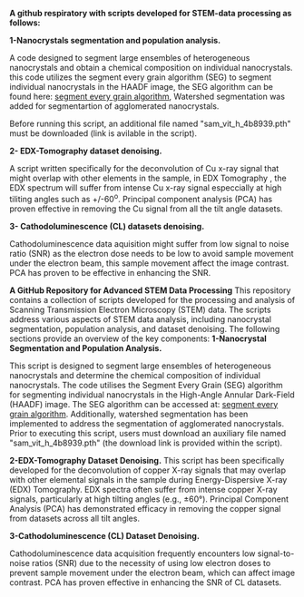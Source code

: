 **A github respiratory with scripts developed for STEM-data processing as follows:**

**1-Nanocrystals segmentation and population analysis.**

A code designed to segment large ensembles of heterogeneous nanocrystals and obtain a chemical composition on individual nanocrystals. this code utilizes the segment every grain algorithm (SEG) to segment individual nanocrystals in the HAADF image, the SEG algorithm can be found here: [segment every grain algorithm](https://github.com/zsylvester/segmenteverygrain), Watershed segmentation was added for segmentartion of agglomerated nanocrystals.

Before running this script, an additional file named "sam_vit_h_4b8939.pth" must be downloaded (link is avilable in the script).


**2- EDX-Tomography dataset denoising.**

A script written specifically for the deconvolution of Cu x-ray signal that might overlap with other elements in the sample, in EDX Tomography , the EDX spectrum will suffer from intense Cu x-ray signal especcially at high tiliting angles such as +/-60<sup>o</sup>. Principal component analysis (PCA) has proven effective in removing the Cu signal from all the tilt angle datasets. 

**3- Cathodoluminescence (CL) datasets denoising.**

Cathodoluminescence data aquisition might suffer from low signal to noise ratio (SNR) as the electron dose needs to be low to avoid sample movement under the electron beam, this sample movement affect the image contrast. PCA has proven to be effective in enhancing the SNR.

**A GitHub Repository for Advanced STEM Data Processing**
This repository contains a collection of scripts developed for the processing and analysis of Scanning Transmission Electron Microscopy (STEM) data. The scripts address various aspects of STEM data analysis, including nanocrystal segmentation, population analysis, and dataset denoising. The following sections provide an overview of the key components:
**1-Nanocrystal Segmentation and Population Analysis.**

This script is designed to segment large ensembles of heterogeneous nanocrystals and determine the chemical composition of individual nanocrystals. The code utilises the Segment Every Grain (SEG) algorithm for segmenting individual nanocrystals in the High-Angle Annular Dark-Field (HAADF) image. The SEG algorithm can be accessed at: [segment every grain algorithm](https://github.com/zsylvester/segmenteverygrain). Additionally, watershed segmentation has been implemented to address the segmentation of agglomerated nanocrystals.
Prior to executing this script, users must download an auxiliary file named "sam_vit_h_4b8939.pth" (the download link is provided within the script).

**2-EDX-Tomography Dataset Denoising.**
This script has been specifically developed for the deconvolution of copper X-ray signals that may overlap with other elemental signals in the sample during Energy-Dispersive X-ray (EDX) Tomography. EDX spectra often suffer from intense copper X-ray signals, particularly at high tilting angles (e.g., ±60°). Principal Component Analysis (PCA) has demonstrated efficacy in removing the copper signal from datasets across all tilt angles.

**3-Cathodoluminescence (CL) Dataset Denoising.**

Cathodoluminescence data acquisition frequently encounters low signal-to-noise ratios (SNR) due to the necessity of using low electron doses to prevent sample movement under the electron beam, which can affect image contrast. PCA has proven effective in enhancing the SNR of CL datasets.
